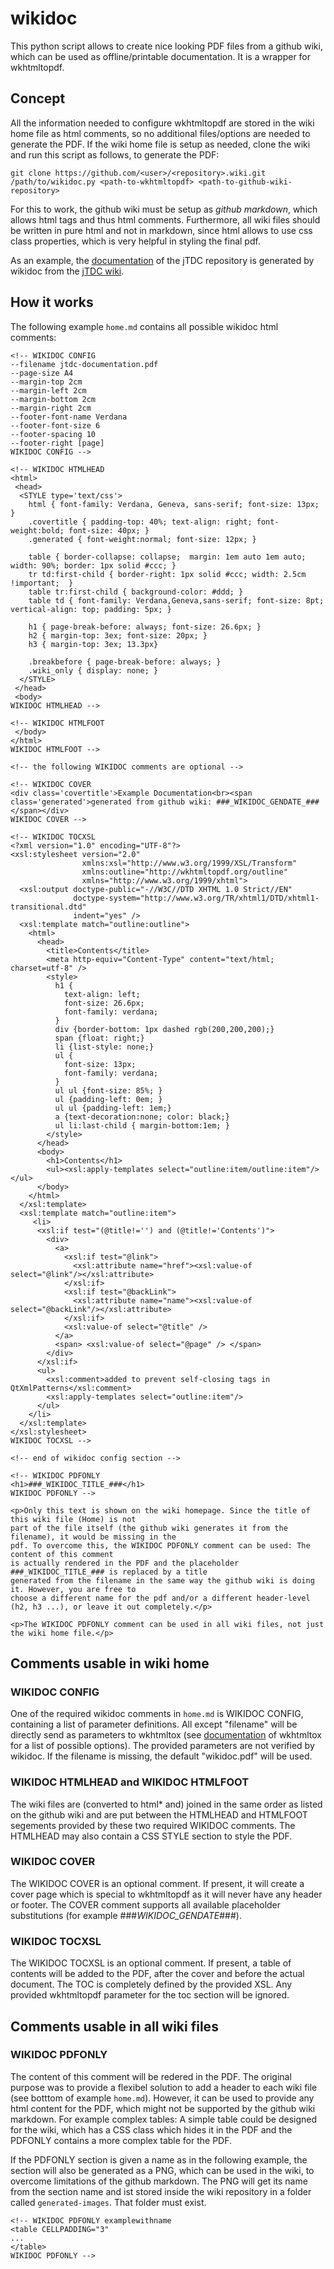 # wikidoc

This python script allows to create nice looking PDF files from a github wiki, which can be used as offline/printable documentation. It is a wrapper for wkhtmltopdf.

## Concept ##

All the information needed to configure wkhtmltopdf are stored in the wiki home file as html comments, so no additional files/options are needed to generate the PDF. If the wiki home file is setup as needed, clone the wiki and run this script as follows, to generate the PDF:

```
git clone https://github.com/<user>/<repository>.wiki.git
/path/to/wikidoc.py <path-to-wkhtmltopdf> <path-to-github-wiki-repository>
```
For this to work, the github wiki must be setup as _github markdown_, which allows html tags and thus html comments. Furthermore, all wiki files should be written in pure html and not in markdown, since html allows to use css class properties, which is very helpful in styling the final pdf.

As an example, the [documentation](https://github.com/jobisoft/jTDC/raw/master/documentation/jtdc-documentation.pdf) of the jTDC repository is generated by wikidoc from the [jTDC wiki](https://github.com/jobisoft/jTDC/wiki).

## How it works ##

The following example `home.md` contains all possible wikidoc html comments:

```
<!-- WIKIDOC CONFIG
--filename jtdc-documentation.pdf
--page-size A4
--margin-top 2cm
--margin-left 2cm
--margin-bottom 2cm
--margin-right 2cm
--footer-font-name Verdana
--footer-font-size 6
--footer-spacing 10
--footer-right [page]
WIKIDOC CONFIG -->

<!-- WIKIDOC HTMLHEAD
<html>
 <head>
  <STYLE type='text/css'>
	html { font-family: Verdana, Geneva, sans-serif; font-size: 13px; }
	.covertitle { padding-top: 40%; text-align: right; font-weight:bold; font-size: 40px; }
	.generated { font-weight:normal; font-size: 12px; }

	table { border-collapse: collapse;  margin: 1em auto 1em auto; width: 90%; border: 1px solid #ccc; }
	tr td:first-child { border-right: 1px solid #ccc; width: 2.5cm !important;  }
	table tr:first-child { background-color: #ddd; }
	table td { font-family: Verdana,Geneva,sans-serif; font-size: 8pt; vertical-align: top; padding: 5px; }

	h1 { page-break-before: always; font-size: 26.6px; }
	h2 { margin-top: 3ex; font-size: 20px; }
	h3 { margin-top: 3ex; 13.3px}

	.breakbefore { page-break-before: always; }
	.wiki_only { display: none; }
  </STYLE>
 </head>
 <body>
WIKIDOC HTMLHEAD -->

<!-- WIKIDOC HTMLFOOT
 </body>
</html>
WIKIDOC HTMLFOOT -->

<!-- the following WIKIDOC comments are optional -->

<!-- WIKIDOC COVER
<div class='covertitle'>Example Documentation<br><span class='generated'>generated from github wiki: ###_WIKIDOC_GENDATE_###</span></div>
WIKIDOC COVER -->

<!-- WIKIDOC TOCXSL
<?xml version="1.0" encoding="UTF-8"?>
<xsl:stylesheet version="2.0"
                xmlns:xsl="http://www.w3.org/1999/XSL/Transform"
                xmlns:outline="http://wkhtmltopdf.org/outline"
                xmlns="http://www.w3.org/1999/xhtml">
  <xsl:output doctype-public="-//W3C//DTD XHTML 1.0 Strict//EN"
              doctype-system="http://www.w3.org/TR/xhtml1/DTD/xhtml1-transitional.dtd"
              indent="yes" />
  <xsl:template match="outline:outline">
    <html>
      <head>
        <title>Contents</title>
        <meta http-equiv="Content-Type" content="text/html; charset=utf-8" />
        <style>
          h1 {
            text-align: left;
            font-size: 26.6px;
            font-family: verdana;
          }
          div {border-bottom: 1px dashed rgb(200,200,200);}
          span {float: right;}
          li {list-style: none;}
          ul {
            font-size: 13px;
            font-family: verdana;
          }
          ul ul {font-size: 85%; }
          ul {padding-left: 0em; }
          ul ul {padding-left: 1em;}
          a {text-decoration:none; color: black;}
          ul li:last-child { margin-bottom:1em; }
        </style>
      </head>
      <body>
        <h1>Contents</h1>
        <ul><xsl:apply-templates select="outline:item/outline:item"/></ul>
      </body>
    </html>
  </xsl:template>
  <xsl:template match="outline:item">
     <li>
      <xsl:if test="(@title!='') and (@title!='Contents')">
        <div>
          <a>
            <xsl:if test="@link">
              <xsl:attribute name="href"><xsl:value-of select="@link"/></xsl:attribute>
            </xsl:if>
            <xsl:if test="@backLink">
              <xsl:attribute name="name"><xsl:value-of select="@backLink"/></xsl:attribute>
            </xsl:if>
            <xsl:value-of select="@title" /> 
          </a>
          <span> <xsl:value-of select="@page" /> </span>
        </div>
      </xsl:if>
      <ul>
        <xsl:comment>added to prevent self-closing tags in QtXmlPatterns</xsl:comment>
        <xsl:apply-templates select="outline:item"/>
      </ul>
    </li>
  </xsl:template>
</xsl:stylesheet>
WIKIDOC TOCXSL -->

<!-- end of wikidoc config section -->

<!-- WIKIDOC PDFONLY
<h1>###_WIKIDOC_TITLE_###</h1>
WIKIDOC PDFONLY -->

<p>Only this text is shown on the wiki homepage. Since the title of this wiki file (Home) is not
part of the file itself (the github wiki generates it from the filename), it would be missing in the
pdf. To overcome this, the WIKIDOC PDFONLY comment can be used: The content of this comment
is actually rendered in the PDF and the placeholder ###_WIKIDOC_TITLE_### is replaced by a title
generated from the filename in the same way the github wiki is doing it. However, you are free to
choose a different name for the pdf and/or a different header-level (h2, h3 ...), or leave it out completely.</p>

<p>The WIKIDOC PDFONLY comment can be used in all wiki files, not just the wiki home file.</p>
```

## Comments usable in wiki home ##

### WIKIDOC CONFIG ###

One of the required wikidoc comments in `home.md` is WIKIDOC CONFIG, containing a list of parameter definitions. All except "filename" will be directly send as parameters to wkhtmltox (see [documentation](http://wkhtmltopdf.org/usage/wkhtmltopdf.txt) of wkhtmltox for a list of possible options). The provided parameters are not verified by wikidoc. If the filename is missing, the default "wikidoc.pdf" will be used.

### WIKIDOC HTMLHEAD and WIKIDOC HTMLFOOT ###

The wiki files are (converted to html* and) joined in the same order as listed on the github wiki and are put between the HTMLHEAD and HTMLFOOT segements provided by these two required  WIKIDOC comments. The HTMLHEAD may also contain a CSS STYLE section to style the PDF.

### WIKIDOC COVER ###

The WIKIDOC COVER is an optional comment. If present, it will create a cover page which is special to wkhtmltopdf as it will never have any header or footer. The COVER comment supports all available placeholder substitutions (for example ###_WIKIDOC_GENDATE_###).

### WIKIDOC TOCXSL ###

The WIKIDOC TOCXSL is an optional comment. If present, a table of contents will be added to the PDF, after the cover and before the actual document. The TOC is completely defined by the provided XSL. Any provided wkhtmltopdf parameter for the toc section will be ignored.

## Comments usable in all wiki files ##

### WIKIDOC PDFONLY ###

The content of this comment will be redered in the PDF. The original purpose was to provide a flexibel solution to add a header to each wiki file (see botttom of example `home.md`). However, it can be used to provide any html content for the PDF, which might not be supported by the github wiki markdown. For example complex tables: A simple table could be designed for the wiki, which has a CSS class which hides it in the PDF and the PDFONLY contains a more complex table for the PDF.

If the PDFONLY section is given a name as in the following example, the section will also be generated as a PNG, which can be used in the wiki, to overcome limitations of the github markdown. The PNG will get its name from the section name and ist stored inside the wiki repository in a folder called `generated-images`. That folder must exist.

```
<!-- WIKIDOC PDFONLY examplewithname
<table CELLPADDING="3" 
...
</table>
WIKIDOC PDFONLY -->
```

